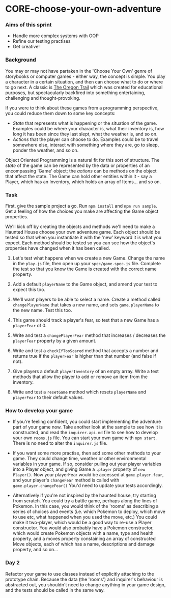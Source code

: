 # CORE-choose-your-own-adventure

### Aims of this sprint

- Handle more complex systems with OOP
- Refine our testing practises
- Get creative!

### Background

You may or may not have partaken in the 'Choose Your Own' genre of storybooks or computer games - either way, the concept is simple. You play a character in a certain situation, and then can choose what to do or where to go next. A classic is [The Oregon Trail](https://classicreload.com/oregon-trail.html) which was created for educational purposes, but spectacularly backfired into something entertaining, challenging and thought-provoking.

If you were to think about these games from a programming perspective, you could reduce them down to some key concepts:

- _State_ that represents what is happening or the situation of the game. Examples could be where your character is, what their inventory is, how long it has been since they last slept, what the weather is, and so on.
- _Actions_ that the player can choose to do. Examples could be to travel somewhere else, interact with something where they are, go to sleep, ponder the weather, and so on.

Object Oriented Programming is a natural fit for this sort of structure. The _state_ of the game can be represented by the data or properties of an encompassing 'Game' object; the _actions_ can be methods on the object that affect the state. The Game can hold other entities within it - say a Player, which has an Inventory, which holds an array of Items... and so on.

### Task

First, give the sample project a go. Run `npm install` and `npm run sample`. Get a feeling of how the choices you make are affecting the Game object properties.

We'll kick off by creating the objects and methods we'll need to make a Haunted House choose your own adventure game. Each object should be tested so that when you instantiate it with the 'new' keyword it is what you expect. Each method should be tested so you can see how the object's properties have changed when it has been called.

1. Let's test what happens when we create a new Game. Change the name in the `play.js` file, then open up your `spec/game.spec.js` file. Complete the test so that you know the Game is created with the correct name property.

2. Add a default `playerName` to the Game object, and amend your test to expect this too.

3. We'll want players to be able to select a name. Create a method called `changePlayerName` that takes a new name, and sets `game.playerName` to the new name. Test this too.

4. This game should track a player's fear, so test that a new Game has a `playerFear` of 0.

5. Write and test a `changePlayerFear` method that increases / decreases the `playerFear` property by a given amount.

6. Write and test a `checkIfTooScared` method that accepts a number and returns true if the `playerFear` is higher than that number (and false if not).

7. Give players a default `playerInventory` of an empty array. Write a test methods that allow the player to add or remove an item from the inventory.

8. Write and test a `resetGame` method which resets `playerName` and `playerFear` to their default values.

### How to develop your game

- If you're feeling confident, you could start implementing the adventure part of your game now. Take another look at the sample to see how it is constructed, and read the `inquirer.api.md` file to see how to develop your own `rooms.js` file. You can start your own game with `npm start`. There is no need to alter the `inquirer.js` file.

- If you want some more practise, then add some other methods to your game. They could change time, weather or other environmental variables in your game. If so, consider pulling out your player variables into a Player object, and giving Game a `.player` property of `new Player()`. Now your playerFear would be accessed at `game.player.fear`, and your player's `changeFear` method is called with `game.player.changeFear()` You'd need to update your tests accordingly.

- Alternatively if you're not inspired by the haunted house, try starting from scratch. You could try a battle game, perhaps along the lines of Pokemon. In this case, you would think of the 'rooms' as describing a series of choices and events (i.e. which Pokemon to deploy, which move to use etc, what happened when you used the move, etc.) You could make it two-player, which would be a good way to re-use a Player constructor. You would also probably have a Pokemon constructor, which would create Pokemon objects with a name, type and health property, and a moves property constaining an array of constructed Move objects, each of which has a name, descriptions and damage property, and so on...

### Day 2

Refactor your game to use classes instead of explicitly attaching to the prototype chain. Because the data (the 'rooms') and inquirer's behaviour is abstracted out, you shouldn't need to change anything in your game design, and the tests should be called in the same way.
